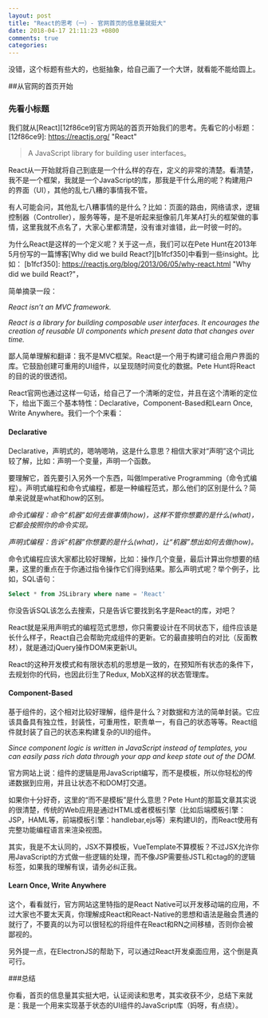 ```yaml
---
layout: post
title: "React的思考（一）- 官网首页的信息量就挺大"
date: 2018-04-17 21:11:23 +0800
comments: true
categories: 
---
```

没错，这个标题有些大的，也挺抽象，给自己画了一个大饼，就看能不能给圆上。

##从官网的首页开始

### 先看小标题

我们就从[React][12f86ce9]官方网站的首页开始我们的思考。先看它的小标题：
  [12f86ce9]: https://reactjs.org/ "React"

> A JavaScript library for building user interfaces。

React从一开始就将自己到底是一个什么样的存在，定义的非常的清楚。看清楚，我不是一个框架，我就是一个JavaScript的库，那我是干什么用的呢？构建用户的界面（UI），其他的乱七八糟的事情我不管。

有人可能会问，其他乱七八糟事情的是什么？比如：页面的路由，网络请求，逻辑控制器（Controller），服务等等，是不是听起来挺像前几年某A打头的框架做的事情，这里我就不点名了，大家心里都清楚，没有谁对谁错，此一时彼一时的。

为什么React是这样的一个定义呢？关于这一点，我们可以在Pete Hunt在2013年5月份写的一篇博客[Why did we build React?][b1fcf350]中看到一些insight。比如：
  [b1fcf350]: https://reactjs.org/blog/2013/06/05/why-react.html "Why did we build React?"，
  
简单摘录一段：

*React isn’t an MVC framework.*    

*React is a library for building composable user interfaces. It encourages the creation of reusable UI components which present data that changes over time.*

鄙人简单理解和翻译：我不是MVC框架。React是一个用于构建可组合用户界面的库。它鼓励创建可重用的UI组件，以呈现随时间变化的数据。Pete Hunt将React的目的说的很透彻。

React官网也通过这样一句话，给自己了一个清晰的定位，并且在这个清晰的定位下，给出下面三个基本特性：Declarative，Component-Based和Learn Once, Write Anywhere。我们一个个来看：

#### Declarative

Declarative，声明式的，嗯呐嗯呐，这是什么意思？相信大家对“声明”这个词比较了解，比如：声明一个变量，声明一个函数。

要理解它，首先要引入另外一个东西，叫做Imperative Programming（命令式编程）。声明式编程和命令式编程，都是一种编程范式，那么他们的区别是什么？简单来说就是what和how的区别。

*命令式编程：命令“机器”如何去做事情(how)，这样不管你想要的是什么(what)，它都会按照你的命令实现。*    

*声明式编程：告诉“机器”你想要的是什么(what)，让“机器”想出如何去做(how)。*

命令式编程应该大家都比较好理解，比如：操作几个变量，最后计算出你想要的结果，这里的重点在于你通过指令操作它们得到结果。那么声明式呢？举个例子，比如，SQL语句：

```SQL
Select * from JSLibrary where name = 'React'
```

你没告诉SQL该怎么去搜索，只是告诉它要找到名字是React的库，对吧？

React就是采用声明式的编程范式思想，你只需要设计在不同状态下，组件应该是长什么样子，React自己会帮助完成组件的更新。它的最直接明白的对比（反面教材），就是通过jQuery操作DOM来更新UI。

React的这种开发模式和有限状态机的思想是一致的，在预知所有状态的条件下，去规划你的代码，也因此衍生了Redux, MobX这样的状态管理库。

#### Component-Based
基于组件的，这个相对比较好理解，组件是什么？对数据和方法的简单封装。它应该具备具有独立性，封装性，可重用性，职责单一，有自己的状态等等。React组件就封装了自己的状态来构建复杂的UI的组件。

*Since component logic is written in JavaScript instead of templates, you can easily pass rich data through your app and keep state out of the DOM.*

官方网站上说：组件的逻辑是用JavaScript编写，而不是模板，所以你轻松的传递数据到应用，并且让状态不和DOM打交道。

如果你十分好奇，这里的“而不是模板”是什么意思？Pete Hunt的那篇文章其实说的很清楚，传统的Web应用是通过HTML或者模板引擎（比如后端模板引擎：JSP，HAML等，前端模板引擎：handlebar,ejs等）来构建UI的，而React使用有完整功能编程语言来渲染视图。

其实，我是不太认同的，JSX不算模板，VueTemplate不算模板？不过JSX允许你用JavaScript的方式做一些逻辑的处理，而不像JSP需要些JSTL和ctag的的逻辑标签，如果我的理解有误，请务必纠正我。

#### Learn Once, Write Anywhere
这个，看看就行，官方网站这里特指的是React Native可以开发移动端的应用，不过大家也不要太天真，你理解成React和React-Native的思想和语法是融会贯通的就行了，不要真的以为可以很轻松的将组件在React和RN之间移植，否则你会被鄙视的。

另外提一点，在ElectronJS的帮助下，可以通过React开发桌面应用，这个倒是真可行。

###总结

你看，首页的信息量其实挺大吧，认证阅读和思考，其实收获不少，总结下来就是：我是一个用来实现基于状态的UI组件的JavaScript库（妈呀，有点绕）。


  